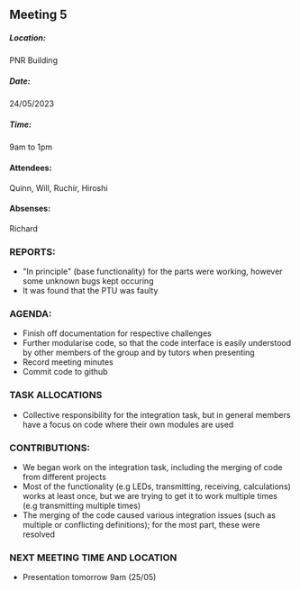 ## Meeting 5

##### Location: 
PNR Building

##### Date: 
24/05/2023
##### Time: 
9am to 1pm

#### Attendees: 
Quinn, Will, Ruchir, Hiroshi

#### Absenses:
Richard

### REPORTS:
   -  "In principle" (base functionality) for the parts were working, however some unknown bugs kept occuring
   -  It was found that the PTU was faulty 
   
### AGENDA:
   - Finish off documentation for respective challenges
   - Further modularise code, so that the code interface is easily understood by other members of the group and by tutors when presenting
   - Record meeting minutes
   - Commit code to github 

### TASK ALLOCATIONS
   - Collective responsibility for the integration task, but in general members have a focus on code where their own modules are used
   
### CONTRIBUTIONS: 
   -  We began work on the integration task, including the merging of code from different projects
   -  Most of the functionality (e.g LEDs, transmitting, receiving, calculations) works at least once, but we are trying to get it to work multiple times (e.g transmitting multiple times)
   -  The merging of the code caused various integration issues (such as multiple or conflicting definitions); for the most part, these were resolved
   
### NEXT MEETING TIME AND LOCATION
  - Presentation tomorrow 9am (25/05)
   
